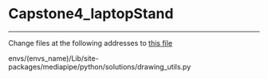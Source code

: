 # Capstone4_laptopStand
--------------------------------------------------------------------
Change files at the following addresses to [this file](https://github.com/mz027/Capstone4_laptopStand/blob/main/drawing_utils.py)

envs/(envs_name)/Lib/site-packages/mediapipe/python/solutions/drawing_utils.py
